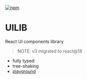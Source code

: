 [![npm](https://img.shields.io/npm/dm/@foreverido/uilib?style=flat-square)](https://www.npmjs.com/package/@foreverido/uilib)

# UILIB

React UI components library

> NOTE: v3 migrated to react@18

- fully typed
- tree-shaking
- [playground](https://foreverido.github.io/uilib)
